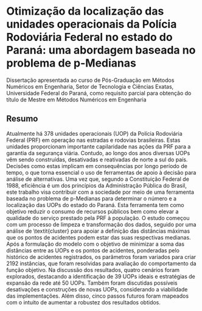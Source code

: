 # Otimização da localização das unidades operacionais da Polícia Rodoviária Federal no estado do Paraná: uma abordagem baseada no problema de p-Medianas

Dissertação apresentada ao curso de Pós-Graduação em Métodos Numéricos em Engenharia, Setor de Tecnologia e Ciências Exatas, Universidade Federal do Paraná, como requisito parcial para obtenção do título de Mestre em Métodos Numéricos em Engenharia

## Resumo

Atualmente há 378 unidades operacionais (UOP) da Polícia Rodoviária Federal (PRF) em operação nas estradas e rodovias brasileiras. Estas unidades proporcionam importante capilaridade nas ações da PRF para a garantia da segurança viária. Contudo, ao longo dos anos diversas UOPs vêm sendo construídas, desativadas e reativadas de norte a sul do país. Decisões como estas implicam em consequências por longo período de tempo, o que torna essencial o uso de ferramentas de apoio à decisão para análise de alternativas. Uma vez que, segundo a Constituição Federal de 1988, eficiência é um dos princípios da Administração Pública do Brasil, este trabalho visa contribuir com a sociedade por meio de uma ferramenta baseada no problema de p-Medianas para determinar o número e a localização das UOPs do estado do Paraná. Esta ferramenta tem como objetivo reduzir o consumo de recursos públicos bem como elevar a qualidade do serviço prestado pela PRF à população. O estudo começou com um processo de limpeza e transformação dos dados, seguido por uma análise de \textit{cluster} para apoiar a definição das distâncias máximas que os pontos de acidentes podem estar das suas respectivas medianas. Após a formulação do modelo com o objetivo de minimizar a soma das distâncias entre as UOPs e os pontos de acidentes, ponderadas pelo histórico de acidentes registrados, os parâmetros foram variados para criar 2192 instâncias, que foram resolvidas para avaliação do comportamento da função objetivo. Na discussão dos resultados, quatro cenários foram explorados, destacando a identificação de 39 UOPs ideais e estratégias de expansão da rede até 50 UOPs. Também foram discutidas possíveis desativações e construções de novas UOPs, considerando a viabilidade das implementações. Além disso, cinco passos futuros foram mapeados com o intuito de aumentar a robustez dos resultados obtidos.
